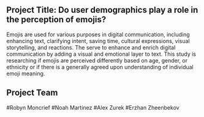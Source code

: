 ## Project Title: Do user demographics play a role in the perception of emojis?

Emojis are used for various purposes in digital communication, including enhancing text, clarifying intent, saving time, cultural expressions, visual storytelling, and reactions. The serve to enhance and enrich digital communication by adding a visual and emotional layer to text. This study is researching if emojis are perceived differently based on age, gender, or ethnicity or if there is a generally agreed upon understanding of individual emoji meaning.



## Project Team

#Robyn Moncrief
#Noah Martinez
#Alex Zurek
#Erzhan Zheenbekov


